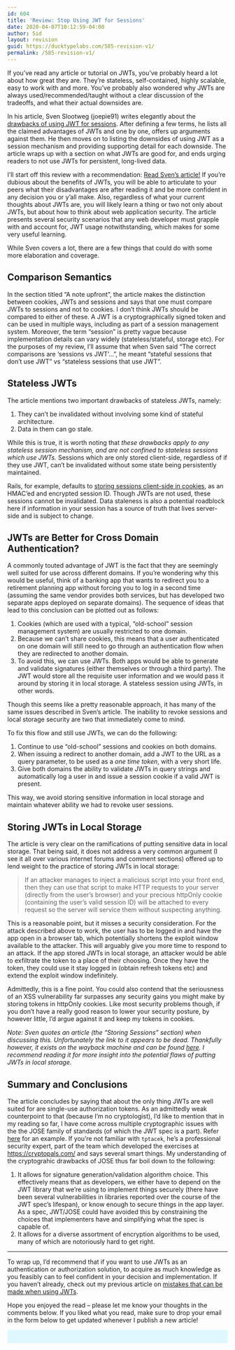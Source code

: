 ```yaml
---
id: 604
title: 'Review: Stop Using JWT for Sessions'
date: 2020-04-07T10:12:59-04:00
author: Sid
layout: revision
guid: https://ducktypelabs.com/585-revision-v1/
permalink: /585-revision-v1/
---
```

If you&#8217;ve read any article or tutorial on JWTs, you&#8217;ve probably heard a lot about how great they are. They&#8217;re stateless, self-contained, highly scalable, easy to work with and more. You&#8217;ve probably also wondered why JWTs are always used/recommended/taught without a clear discussion of the tradeoffs, and what their actual downsides are.

In his article, Sven Slootweg (joepie91) writes elegantly about the [drawbacks of using JWT for sessions](http://cryto.net/~joepie91/blog/2016/06/13/stop-using-jwt-for-sessions/). After defining a few terms, he lists all the claimed advantages of JWTs and one by one, offers up arguments against them. He then moves on to listing the downsides of using JWT as a session mechanism and providing supporting detail for each downside. The article wraps up with a section on what JWTs are good for, and ends urging readers to not use JWTs for persistent, long-lived data.

I&#8217;ll start off this review with a recommendation: [Read Sven&#8217;s article!](http://cryto.net/~joepie91/blog/2016/06/13/stop-using-jwt-for-sessions/) If you&#8217;re dubious about the benefits of JWTs, you will be able to articulate to your peers what their disadvantages are after reading it and be more confident in any decision you or y&#8217;all make. Also, regardless of what your current thoughts about JWTs are, you will likely learn a thing or two not only about JWTs, but about how to think about web application security. The article presents several security scenarios that any web developer must grapple with and account for, JWT usage notwithstanding, which makes for some very useful learning.

While Sven covers a lot, there are a few things that could do with some more elaboration and coverage.

## Comparison Semantics

In the section titled &#8220;A note upfront&#8221;, the article makes the distinction between cookies, JWTs and sessions and says that one must compare JWTs to sessions and not to cookies. I don&#8217;t think JWTs should be compared to either of these. A JWT is a cryptographically signed token and can be used in multiple ways, including as part of a session management system. Moreover, the term &#8220;session&#8221; is pretty vague because implementation details can vary widely (stateless/stateful, storage etc). For the purposes of my review, I&#8217;ll assume that when Sven said &#8220;The correct comparisons are &#8216;sessions vs JWT&#8217;&#8230;&#8221;, he meant &#8220;stateful sessions that don&#8217;t use JWT&#8221; vs &#8220;stateless sessions that use JWT&#8221;.

## Stateless JWTs

The article mentions two important drawbacks of stateless JWTs, namely:

  1. They can&#8217;t be invalidated without involving some kind of stateful architecture.
  2. Data in them can go stale.

While this is true, it is worth noting that _these drawbacks apply to any stateless session mechanism, and are not confined to stateless sessions which use JWTs._ Sessions which are only stored client-side, regardless of if they use JWT, can&#8217;t be invalidated without some state being persistently maintained.

Rails, for example, defaults to [storing sessions client-side in cookies](https://api.rubyonrails.org/classes/ActionDispatch/Session/CookieStore.html), as an HMAC&#8217;ed and encrypted session ID. Though JWTs are not used, these sessions cannot be invalidated. Data staleness is also a potential roadblock here if information in your session has a source of truth that lives server-side and is subject to change.

## JWTs are Better for Cross Domain Authentication?

A commonly touted advantage of JWT is the fact that they are seemingly well suited for use across different domains. If you&#8217;re wondering why this would be useful, think of a banking app that wants to redirect you to a retirement planning app without forcing you to log in a second time (assuming the same vendor provides both services, but has developed two separate apps deployed on separate domains). The sequence of ideas that lead to this conclusion can be plotted out as follows:

  1. Cookies (which are used with a typical, &#8220;old-school&#8221; session management system) are usually restricted to one domain.
  2. Because we can&#8217;t share cookies, this means that a user authenticated on one domain will still need to go through an authentication flow when they are redirected to another domain.
  3. To avoid this, we can use JWTs. Both apps would be able to generate and validate signatures (either themselves or through a third party). The JWT would store all the requisite user information and we would pass it around by storing it in local storage. A stateless session using JWTs, in other words.

Though this seems like a pretty reasonable approach, it has many of the same issues described in Sven&#8217;s article. The inability to revoke sessions and local storage security are two that immediately come to mind.

To fix this flow and still use JWTs, we can do the following:

  1. Continue to use &#8220;old-school&#8221; sessions and cookies on both domains.
  2. When issuing a redirect to another domain, add a JWT to the URL as a query parameter, to be used as a _one time token_, with a very short life.
  3. Give both domains the ability to validate JWTs in query strings and automatically log a user in and issue a session cookie if a valid JWT is present.

This way, we avoid storing sensitive information in local storage and maintain whatever ability we had to revoke user sessions.

## Storing JWTs in Local Storage

The article is very clear on the ramifications of putting sensitive data in local storage. That being said, it does not address a very common argument (I see it all over various internet forums and comment sections) offered up to lend weight to the practice of storing JWTs in local storage:

> If an attacker manages to inject a malicious script into your front end, then they can use that script to make HTTP requests to your server (directly from the user&#8217;s browser) and your precious httpOnly cookie (containing the user&#8217;s valid session ID) will be attached to every request so the server will service them without suspecting anything.

This is a reasonable point, but it misses a security consideration. For the attack described above to work, the user has to be logged in and have the app open in a browser tab, which potentially shortens the exploit window available to the attacker. This will arguably give you more time to respond to an attack. If the app stored JWTs in local storage, an attacker would be able to exfiltrate the token to a place of their choosing. Once they have the token, they could use it stay logged in (obtain refresh tokens etc) and extend the exploit window indefinitely.

Admittedly, this is a fine point. You could also contend that the seriousness of an XSS vulnerability far surpasses any security gains you might make by storing tokens in httpOnly cookies. Like most security problems though, if you don&#8217;t have a really good reason to lower your security posture, by however little, I&#8217;d argue against it and keep my tokens in cookies.

_Note: Sven quotes an article (the &#8220;Storing Sessions&#8221; section) when discussing this. Unfortunately the link to it appears to be dead. Thankfully however, it exists on the wayback machine and can be found [here](https://web.archive.org/web/20150825235139/https://blog.prevoty.com/does-jwt-put-your-web-app-at-risk). I recommend reading it for more insight into the potential flaws of putting JWTs in local storage._

## Summary and Conclusions

The article concludes by saying that about the only thing JWTs are well suited for are single-use authorization tokens. As an admittedly weak counterpoint to that (because I&#8217;m no cryptologist), I&#8217;d like to mention that in my reading so far, I have come across multiple cryptographic issues with the the JOSE family of standards (of which the JWT spec is a part). Refer [here](https://news.ycombinator.com/item?id=14292223) for an example. If you&#8217;re not familiar with `tptacek`, he&#8217;s a professional security expert, part of the team which developed the exercises at https://cryptopals.com/ and says several smart things. My understanding of the cryptograhic drawbacks of JOSE thus far boil down to the following:

  1. It allows for signature generation/validation algorithm choice. This effectively means that as developers, we either have to depend on the JWT library that we&#8217;re using to implement things securely (there have been several vulnerabilities in libraries reported over the course of the JWT spec&#8217;s lifespan), or know enough to secure things in the app layer. As a spec, JWT/JOSE could have avoided this by constraining the choices that implementers have and simplifying what the spec is capable of.
  2. It allows for a diverse assortment of encryption algorithms to be used, many of which are notoriously hard to get right.

* * *

To wrap up, I&#8217;d recommend that if you want to use JWTs as an authentication or authorization solution, to acquire as much knowledge as you feasibly can to feel confident in your decision and implementation. If you haven&#8217;t already, check out my previous article on [mistakes that can be made when using JWTs](https://ducktypelabs.com/5-mistakes-web-developers-should-avoid-when-using-jwts-for-authentication/).

Hope you enjoyed the read &#8211; please let me know your thoughts in the comments below. If you liked what you read, make sure to drop your email in the form below to get updated whenever I publish a new article!

<div id="mc_embed_signup" style="background: #dff7fe; padding: 15px;">
</div>